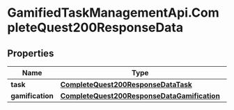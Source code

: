 # GamifiedTaskManagementApi.CompleteQuest200ResponseData

## Properties

Name | Type | Description | Notes
------------ | ------------- | ------------- | -------------
**task** | [**CompleteQuest200ResponseDataTask**](CompleteQuest200ResponseDataTask.md) |  | [optional] 
**gamification** | [**CompleteQuest200ResponseDataGamification**](CompleteQuest200ResponseDataGamification.md) |  | [optional] 


